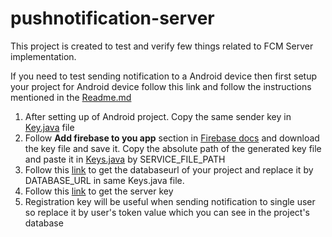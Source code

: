 # pushnotification-server
This project is created to test and verify few things related to FCM Server implementation.

If you need to test sending notification to a Android device then first setup your project for Android device follow this link and follow the instructions mentioned in the [Readme.md](https://github.com/lakshyagupta21/pushnotification-android)

1. After setting up of Android project. Copy the same sender key in [Key.java](https://github.com/lakshyagupta21/pushnotification-server/blob/master/odk2/src/main/java/Utils/Keys.java) file
2. Follow <b>Add firebase to you app</b> section in [Firebase docs](https://firebase.google.com/docs/admin/setup) and download the key file and save it. Copy the absolute path of the generated key file and paste it in [Keys.java](https://github.com/lakshyagupta21/pushnotification-server/blob/master/odk2/src/main/java/Utils/Keys.java) by SERVICE_FILE_PATH
3. Follow this [link](https://stackoverflow.com/questions/40168564/where-can-i-find-my-firebase-reference-url-in-firebase-account) to get the databaseurl of your project and replace it by DATABASE_URL in same Keys.java file.
4. Follow this [link](https://stackoverflow.com/questions/37427709/firebase-messaging-where-to-get-server-key) to get the server key
5. Registration key will be useful when sending notification to single user so replace it by user's token value which you can see in the project's database
